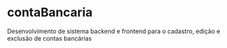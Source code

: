 # contaBancaria

Desenvolvimento de sistema backend e frontend para o cadastro, edição e exclusão de contas bancárias
